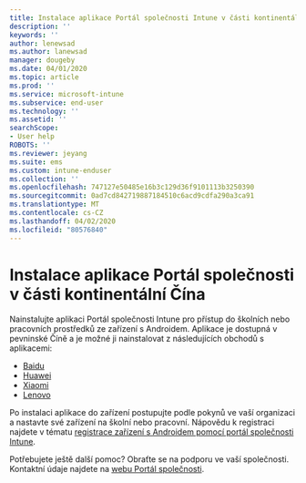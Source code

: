 ```yaml
---
title: Instalace aplikace Portál společnosti Intune v části kontinentální Čína | Microsoft Docs
description: ''
keywords: ''
author: lenewsad
ms.author: lanewsad
manager: dougeby
ms.date: 04/01/2020
ms.topic: article
ms.prod: ''
ms.service: microsoft-intune
ms.subservice: end-user
ms.technology: ''
ms.assetid: ''
searchScope:
- User help
ROBOTS: ''
ms.reviewer: jeyang
ms.suite: ems
ms.custom: intune-enduser
ms.collection: ''
ms.openlocfilehash: 747127e50485e16b3c129d36f9101113b3250390
ms.sourcegitcommit: 0ad7cd842719887184510c6acd9cdfa290a3ca91
ms.translationtype: MT
ms.contentlocale: cs-CZ
ms.lasthandoff: 04/02/2020
ms.locfileid: "80576840"
---
```

# <a name="install-company-portal-app-in-mainland-china"></a>Instalace aplikace Portál společnosti v části kontinentální Čína   

Nainstalujte aplikaci Portál společnosti Intune pro přístup do školních nebo pracovních prostředků ze zařízení s Androidem. Aplikace je dostupná v pevninské Číně a je možné ji nainstalovat z následujících obchodů s aplikacemi: 

* [Baidu](https://go.microsoft.com/fwlink/?linkid=836946)
* [Huawei](https://go.microsoft.com/fwlink/?linkid=836948)
* [Xiaomi](https://go.microsoft.com/fwlink/?linkid=836947) 
* [Lenovo](https://go.microsoft.com/fwlink/?linkid=2125082)

Po instalaci aplikace do zařízení postupujte podle pokynů ve vaší organizaci a nastavte své zařízení na školní nebo pracovní. Nápovědu k registraci najdete v tématu [registrace zařízení s Androidem pomocí portál společnosti Intune](enroll-device-android-company-portal.md).  

Potřebujete ještě další pomoc? Obraťte se na podporu ve vaší společnosti. Kontaktní údaje najdete na [webu Portál společnosti](https://go.microsoft.com/fwlink/?linkid=2010980).
